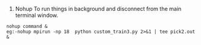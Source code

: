 1. Nohup
To run things in background and disconnect from the main terminal window.
```
nohup command &
eg:-nohup mpirun -np 18  python custom_train3.py 2>&1 | tee pick2.out &
```
